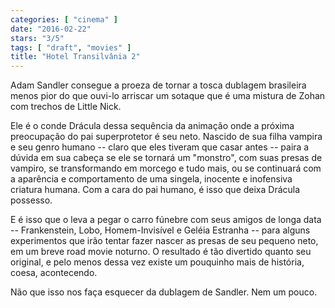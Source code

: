 ```yaml
---
categories: [ "cinema" ]
date: "2016-02-22"
stars: "3/5"
tags: [ "draft", "movies" ]
title: "Hotel Transilvânia 2"
---
```

Adam Sandler consegue a proeza de tornar a tosca dublagem brasileira
menos pior do que ouvi-lo arriscar um sotaque que é uma mistura de
Zohan com trechos de Little Nick.

Ele é o conde Drácula dessa sequência da animação onde a próxima
preocupação do pai superprotetor é seu neto. Nascido de sua filha
vampira e seu genro humano -- claro que eles tiveram que casar antes
-- paira a dúvida em sua cabeça se ele se tornará um "monstro", com
suas presas de vampiro, se transformando em morcego e tudo mais, ou se
continuará com a aparência e comportamento de uma singela, inocente e
inofensiva criatura humana. Com a cara do pai humano, é isso que deixa
Drácula possesso.

E é isso que o leva a pegar o carro fúnebre com seus amigos de longa
data -- Frankenstein, Lobo, Homem-Invisível e Geléia Estranha --
para alguns experimentos que irão tentar fazer nascer as presas de
seu pequeno neto, em um breve road movie noturno. O resultado é tão
divertido quanto seu original, e pelo menos dessa vez existe um pouquinho
mais de história, coesa, acontecendo.

Não que isso nos faça esquecer da dublagem de Sandler. Nem um pouco.
